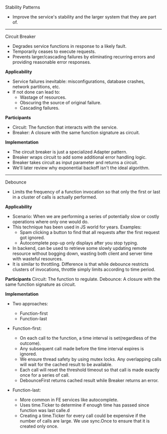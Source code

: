 Stability Patterns
* Improve the service's stability and the larger system that they are part of.

**************************************************************************************

Circuit Breaker
* Degrades service functions in response to a likely fault.
* Temporarily ceases to execute requests.
* Prevents larger/cascading failures by eliminating recurring errors and providing reasonable error responses.

**Applicability**
* Service failures inevitable: misconfigurations, database crashes, network partitions, etc.
* If not done can lead to:
    * Wastage of resources.
    * Obscuring the source of original failure.
    * Cascading failures. 

**Participants**
* Circuit: The function that interacts with the service.
* Breaker: A closure with the same function signature as circuit.

**Implementation**
* The circuit breaker is just a specialized Adapter pattern.
* Breaker wraps circuit to add some additional error handling logic.
* Breaker takes circuit as input parameter and returns a circuit.
* We'll later review why exponential backoff isn't the ideal algorithm.

**************************************************************************************

Debounce
* Limits the frequency of a function invocation so that only the first or last in a cluster of calls is actually performed.

**Applicability**
* Scenario: When we are performing a series of potentially slow or costly operations where only one would do.
* This technique has been used in JS world for years. Examples:
    * Spam clicking a button to find that all requests after the first request got ignored.
    * Autocomplete pop-up only displays after you stop typing.
* In backend, can be used to retrieve some slowly updating remote resource without bogging down, wasting both client and server time with wasteful resources.
* It is similar to throttling. Difference is that while debounce restricts clusters of invocations, throttle simply limits according to time period.

**Participants**
Circuit: The function to regulate.
Debounce: A closure with the same function signature as circuit.

**Implementation**
* Two approaches:
    * Function-first
    * Function-last

* Function-first:
    * On each call to the function, a time interval is set(regardless of the outcome).
    * Any subsequent  call made before the time interval expires is ignored.
    * We ensure thread safety by using mutex locks. Any overlapping calls will wait for the cached result to be available.
    * Each call will reset the threshold timeout so that call is made exactly once for a series of call.
    * DebounceFirst returns cached result while Breaker returns an error.

* Function-last: 
    * More common in FE services like autocomplete.
    * Uses time.Ticker to determine if enough time has passed since function was last calle.d
    * Creating a time.Ticker for every call could be expensive if the number of calls are large. We use sync.Once to ensure that it is created only once.